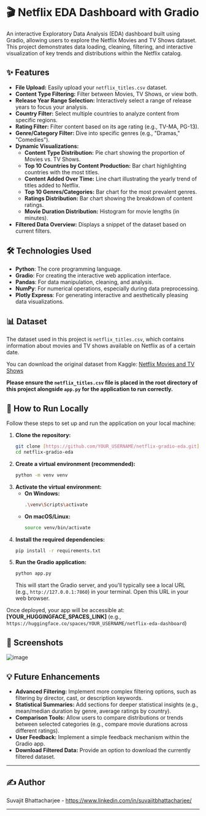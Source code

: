 # 🎬 Netflix EDA Dashboard with Gradio

An interactive Exploratory Data Analysis (EDA) dashboard built using Gradio, allowing users to explore the Netflix Movies and TV Shows dataset. This project demonstrates data loading, cleaning, filtering, and interactive visualization of key trends and distributions within the Netflix catalog.

## ✨ Features

* **File Upload:** Easily upload your `netflix_titles.csv` dataset.
* **Content Type Filtering:** Filter between Movies, TV Shows, or view both.
* **Release Year Range Selection:** Interactively select a range of release years to focus your analysis.
* **Country Filter:** Select multiple countries to analyze content from specific regions.
* **Rating Filter:** Filter content based on its age rating (e.g., TV-MA, PG-13).
* **Genre/Category Filter:** Dive into specific genres (e.g., "Dramas," "Comedies").
* **Dynamic Visualizations:**
    * **Content Type Distribution:** Pie chart showing the proportion of Movies vs. TV Shows.
    * **Top 10 Countries by Content Production:** Bar chart highlighting countries with the most titles.
    * **Content Added Over Time:** Line chart illustrating the yearly trend of titles added to Netflix.
    * **Top 10 Genres/Categories:** Bar chart for the most prevalent genres.
    * **Ratings Distribution:** Bar chart showing the breakdown of content ratings.
    * **Movie Duration Distribution:** Histogram for movie lengths (in minutes).
* **Filtered Data Overview:** Displays a snippet of the dataset based on current filters.

## 🛠️ Technologies Used

* **Python**: The core programming language.
* **Gradio**: For creating the interactive web application interface.
* **Pandas**: For data manipulation, cleaning, and analysis.
* **NumPy**: For numerical operations, especially during data preprocessing.
* **Plotly Express**: For generating interactive and aesthetically pleasing data visualizations.

## 📊 Dataset

The dataset used in this project is `netflix_titles.csv`, which contains information about movies and TV shows available on Netflix as of a certain date.

You can download the original dataset from Kaggle:
[Netflix Movies and TV Shows](https://www.kaggle.com/datasets/shivamb/netflix-shows)

**Please ensure the `netflix_titles.csv` file is placed in the root directory of this project alongside `app.py` for the application to run correctly.**

## 🚀 How to Run Locally

Follow these steps to set up and run the application on your local machine:

1.  **Clone the repository:**
    ```bash
    git clone [https://github.com/YOUR_USERNAME/netflix-gradio-eda.git](https://github.com/YOUR_USERNAME/netflix-gradio-eda.git)
    cd netflix-gradio-eda
    ```
2.  **Create a virtual environment (recommended):**
    ```bash
    python -m venv venv
    ```
3.  **Activate the virtual environment:**
    * **On Windows:**
        ```bash
        .\venv\Scripts\activate
        ```
    * **On macOS/Linux:**
        ```bash
        source venv/bin/activate
        ```
4.  **Install the required dependencies:**
    ```bash
    pip install -r requirements.txt
    ```
5.  **Run the Gradio application:**
    ```bash
    python app.py
    ```
    This will start the Gradio server, and you'll typically see a local URL (e.g., `http://127.0.0.1:7860`) in your terminal. Open this URL in your web browser.

Once deployed, your app will be accessible at:
**[YOUR_HUGGINGFACE_SPACES_LINK]**
(e.g., `https://huggingface.co/spaces/YOUR_USERNAME/netflix-eda-dashboard`)

## 📸 Screenshots
![image](https://github.com/user-attachments/assets/20727042-e8e4-4800-87ae-c4877d0f2572)



## 💡 Future Enhancements

* **Advanced Filtering:** Implement more complex filtering options, such as filtering by director, cast, or description keywords.
* **Statistical Summaries:** Add sections for deeper statistical insights (e.g., mean/median duration by genre, average ratings by country).
* **Comparison Tools:** Allow users to compare distributions or trends between selected categories (e.g., compare movie durations across different ratings).
* **User Feedback:** Implement a simple feedback mechanism within the Gradio app.
* **Download Filtered Data:** Provide an option to download the currently filtered dataset.

---

## ✍️ Author

Suvajit Bhattacharjee - https://www.linkedin.com/in/suvajitbhattacharjee/

---
